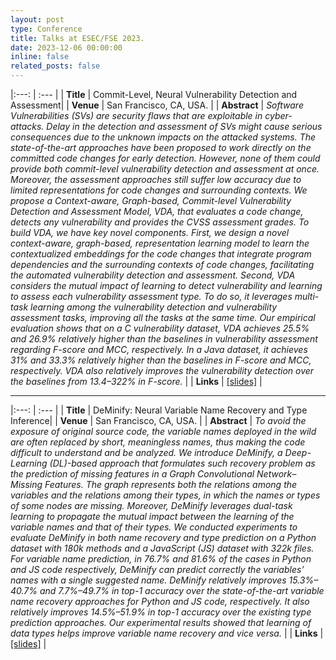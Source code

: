 ```yaml
---
layout: post
type: Conference
title: Talks at ESEC/FSE 2023.
date: 2023-12-06 00:00:00
inline: false
related_posts: false
---
```


|:---: | :--- |
| **Title** | Commit-Level, Neural Vulnerability Detection and Assessment|
| **Venue** | San Francisco, CA, USA. |
| **Abstract** | *Software Vulnerabilities (SVs) are security flaws that are exploitable in cyber-attacks. Delay in the detection and assessment of SVs might cause serious consequences due to the unknown impacts on the attacked systems. The state-of-the-art approaches have been proposed to work directly on the committed code changes for early detection. However, none of them could provide both commit-level vulnerability detection and assessment at once. Moreover, the assessment approaches still suffer low accuracy due to limited representations for code changes and surrounding contexts. We propose a Context-aware, Graph-based, Commit-level Vulnerability Detection and Assessment Model, VDA, that evaluates a code change, detects any vulnerability and provides the CVSS assessment grades. To build VDA, we have key novel components. First, we design a novel context-aware, graph-based, representation learning model to learn the contextualized embeddings for the code changes that integrate program dependencies and the surrounding contexts of code changes, facilitating the automated vulnerability detection and assessment. Second, VDA considers the mutual impact of learning to detect vulnerability and learning to assess each vulnerability assessment type. To do so, it leverages multi-task learning among the vulnerability detection and vulnerability assessment tasks, improving all the tasks at the same time. Our empirical evaluation shows that on a C vulnerability dataset, VDA achieves 25.5% and 26.9% relatively higher than the baselines in vulnerability assessment regarding F-score and MCC, respectively. In a Java dataset, it achieves 31% and 33.3% relatively higher than the baselines in F-score and MCC, respectively. VDA also relatively improves the vulnerability detection over the baselines from 13.4–322% in F-score.* |
| **Links** | [[slides]](https://aashishyadavally.github.io/assets/pdf/slides-esecfse2023-(2).pdf) |

---

|:---: | :--- |
| **Title** | DeMinify: Neural Variable Name Recovery and Type Inference|
| **Venue** | San Francisco, CA, USA. |
| **Abstract** | *To avoid the exposure of original source code, the variable names deployed in the wild are often replaced by short, meaningless names, thus making the code difficult to understand and be analyzed. We introduce DeMinify, a Deep-Learning (DL)-based approach that formulates such recovery problem as the prediction of missing features in a Graph Convolutional Network–Missing Features. The graph represents both the relations among the variables and the relations among their types, in which the names or types of some nodes are missing. Moreover, DeMinify leverages dual-task learning to propagate the mutual impact between the learning of the variable names and that of their types. We conducted experiments to evaluate DeMinify in both name recovery and type prediction on a Python dataset with 180k methods and a JavaScript (JS) dataset with 322k files. For variable name prediction, in 76.7% and 81.6% of the cases in Python and JS code respectively, DeMinify can predict correctly the variables’ names with a single suggested name. DeMinify relatively improves 15.3%–40.7% and 7.7%–49.7% in top-1 accuracy over the state-of-the-art variable name recovery approaches for Python and JS code, respectively. It also relatively improves 14.5%–51.9% in top-1 accuracy over the existing type prediction approaches. Our experimental results showed that learning of data types helps improve variable name recovery and vice versa.* |
| **Links** | [[slides]](https://aashishyadavally.github.io/assets/pdf/slides-esecfse2023-(1).pdf) |
